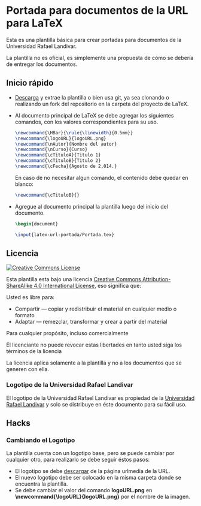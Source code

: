 # Portada para documentos de la URL para LaTeX

Esta es una plantilla básica para crear portadas para documentos de la Universidad Rafael Landivar.

La plantilla no es oficial, es simplemente una propuesta de cómo se debería de entregar los documentos.

## Inicio rápido

* [Descarga][descarga-plantilla] y extrae la plantilla o bien usa git, ya sea clonando o realizando un fork del repositorio en la carpeta del proyecto de LaTeX.
* Al documento principal de LaTeX se debe agregar los siguientes comandos, con los valores correspondientes para su uso.
  ```latex
  \newcommand{\HBar}{\rule{\linewidth}{0.5mm}}
  \newcommand{\logoURL}{logoURL.png}
  \newcommand{\nAutor}{Nombre del autor}
  \newcommand{\nCurso}{Curso}
  \newcommand{\cTituloA}{Titulo 1}
  \newcommand{\cTituloB}{Titulo 2}
  \newcommand{\cFecha}{Agosto de 2,014.}
  ```
  En caso de no necesitar algun comando, el contenido debe quedar en blanco:
  ```latex
  \newcommand{\cTituloB}{}
  ```
  
* Agregue al documento principal la plantilla luego del inicio del documento.
  ```latex
  \begin{document}

  \input{latex-url-portada/Portada.tex}
  ```

## Licencia
[![Creative Commons License][license-image]][license]

Esta plantilla esta bajo una licencia [Creative Commons Attribution-ShareAlike 4.0 International License][license], eso significa que:


Usted es libre para:

* Compartir — copiar y redistribuir el material en cualquier medio o formato
* Adaptar — remezclar, transformar y crear a partir del material

Para cualquier propósito, incluso comercialmente

El licenciante no puede revocar estas libertades en tanto usted siga los términos de la licencia

La licencia aplica solamente a la plantilla y no a los documentos que se generen con ella.

### Logotipo de la Universidad Rafael Landivar
El logotipo de la Universidad Rafael Landivar es propiedad de la [Universidad Rafael Landivar][url-page] y solo se distribuye en éste documento para su fácil uso.

## Hacks

### Cambiando el Logotipo

La plantilla cuenta con un logotipo base, pero se puede cambiar por cualquier otro, para realizarlo se debe seguir éstos pasos:

* El logotipo se debe [descargar][descarga-logo] de la página urlmedia de la URL.
* El nuevo logotipo debe ser colocado en la misma carpeta donde se encuentra la plantilla.
* Se debe cambiar el valor del comando **logoURL.png** en **\\newcommand{\\logoURL}{logoURL.png}** por el nombre de la imagen.

[descarga-plantilla]: https://https://github.com/dhabyx/latex-url-portada/archive/master.zip
[descarga-logo]: http://urlmedia.url.edu.gt/Pages/Busqueda.aspx?filtro=&b=logo
[license-image]: https://i.creativecommons.org/l/by-sa/4.0/88x31.png
[license]: https://creativecommons.org/licenses/by-sa/4.0/
[url-page]: http://www.url.edu.gt
